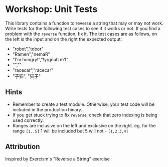 # Workshop: Unit Tests

This library contains a function to reverse a string that may or may not work. Write tests for the following test cases to see if it works or not. If you find a problem with the `reverse` function, fix it. The test cases are as follows, on the left is the input and on the right the expected output:

* "robot","tobor"
* "Ramen","nemaR"
* "I'm hungry!","!yrgnuh m'I"
* "",""
* "racecar","racecar"
* "子猫", "猫子"

## Hints

* Remember to create a test module. Otherwise, your test code will be included in the production binary.
* If you get stuck trying to fix `reverse`, check that zero indexing is being used correctly.
* Ranges are inclusive on the left and exclusive on the right. eg, for the range `[1..5]` 1 will be included but 5 will not - `[1,2,3,4]`

## Attribution

Inspired by Exercism's "Reverse a String" exercise
